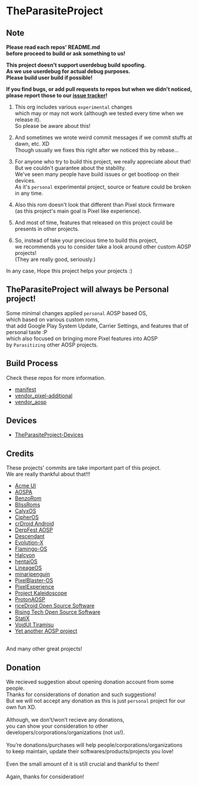 # TheParasiteProject

## Note

**Please read each repos' README.md<br>
before proceed to build or ask something to us!**

**This project doesn't support userdebug build spoofing.<br>
As we use userdebug for actual debug purposes.<br>
Please build user build if possible!**

**If you find bugs, or add pull requests to repos but when we didn't noticed,<br>
please report those to our [issue tracker](https://github.com/TheParasiteProject/issue_tracker)!**

1. This org includes various `experimental` changes<br/>
which may or may not work (although we tested every time when we release it).<br/>
So please be aware about this!

2. And sometimes we wrote weird commit messages if we commit stuffs at dawn, etc. XD<br/>
Though usually we fixes this right after we noticed this by rebase...

3. For anyone who try to build this project, we really appreciate about that!<br/>
But we couldn't guarantee about the stability.<br/>
We've seen many people have build issues or get bootloop on their devices.<br/>
As it's `personal` experimental project, source or feature could be broken in any time.<br/>

4. Also this rom doesn't look that different than Pixel stock firmware<br/>
(as this project's main goal is Pixel like experience).<br/>

5. And most of time, features that released on this project could be presents in other projects.

6. So, instead of take your precious time to build this project,<br/>
we recommends you to consider take a look around other custom AOSP projects!<br/>
(They are really good, seriously.)

In any case, Hope this project helps your projects :)

## TheParasiteProject will always be Personal project!

Some minimal changes applied `personal` AOSP based OS,<br/>
which based on various custom roms,</br>
that add Google Play System Update, Carrier Settings, and features that of personal taste :P<br/>
which also focused on bringing more Pixel features into AOSP<br/>
by `Parasitizing` other AOSP projects.

## Build Process

Check these repos for more information.

- [manifest](https://github.com/TheParasiteProject/manifest)
- [vendor_pixel-additional](https://github.com/TheParasiteProject/vendor_pixel-additional)
- [vendor_aosp](https://github.com/TheParasiteProject/vendor_aosp)

## Devices

- [TheParasiteProject-Devices](https://github.com/TheParasiteProject-Devices)

## Credits

These projects' commits are take important part of this project.<br>
We are really thankful about that!!!

- [Acme UI](https://github.com/AcmeUI)
- [AOSPA](https://github.com/AOSPA)
- [BenzoRom](https://github.com/BenzoRom)
- [BlissRoms](https://github.com/BlissRoms)
- [CalyxOS](https://github.com/CalyxOS)
- [CipherOS](https://github.com/CipherOS)
- [crDroid Android](https://github.com/crdroidandroid)
- [DerpFest AOSP](https://github.com/DerpFest-AOSP)
- [Descendant](https://github.com/Descendant-XI)
- [Evolution-X](https://github.com/Evolution-X)
- [Flamingo-OS](https://github.com/Flamingo-OS)
- [Halcyon](https://github.com/halcyonproject)
- [hentaiOS](https://github.com/hentaiOS)
- [LineageOS](https://github.com/LineageOS)
- [minaripenguin](https://github.com/minaripenguin)
- [PixelBlaster-OS](https://github.com/PixelBlaster-OS)
- [PixelExperience](https://github.com/PixelExperience)
- [Project Kaleidoscope](https://github.com/Project-Kaleidoscope)
- [ProtonAOSP](https://github.com/protonAOSP)
- [riceDroid Open Source Software](https://github.com/ricedroidOSS)
- [Rising Tech Open Source Software](https://github.com/RisingTechOSS)
- [StatiX](https://github.com/StatiXOS)
- [VoidUI Tiramisu](https://github.com/VoidUI-Tiramisu)
- [Yet another AOSP project](https://github.com/yaap)

<br/>
And many other great projects!

## Donation

We recieved suggestion about opening donation account from some people.<br>
Thanks for considerations of donation and such suggestions!<br>
But we will not accept any donation as this is just `personal` project for our own fun XD.<br>
<br>
Although, we don’t/won’t recieve any donations,<br>
you can show your consideration to other developers/corporations/organizations (not us!).<br>
<br>
You’re donations/purchases will help people/corporations/organizations<br>
to keep maintain, update their softwares/products/projects you love!<br>
<br>
Even the small amount of it is still crucial and thankful to them!<br>
<br>
Again, thanks for consideration!<br>
